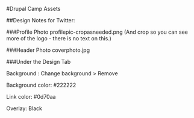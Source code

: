 #Drupal Camp Assets

##Design Notes for Twitter:

###Profile Photo
profilepic-cropasneeded.png (And crop so you can see more of the logo - there is no text on this.)

###Header Photo
coverphoto.jpg

###Under the Design Tab 

  Background : Change background > Remove

  Background color: #222222

  Link color: #0d70aa

  Overlay: Black